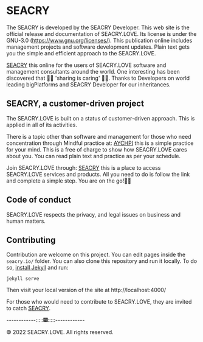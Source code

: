 # SEACRY 

The SEACRY is developed by the SEACRY Developer. This web site is the official release and documentation of SEACRY.LOVE. Its license is under the GNU-3.0 (https://www.gnu.org/licenses/).
This publication online includes management projects and software development updates. Plain text gets you the simple and efficient approach to the SEACRY.LOVE. 

[SEACRY](https://seacry-love.github.io/) this online for the users of SEACRY.LOVE software and  management consultants around the world. One interesting has been discovered that 🎁🎁 'sharing is caring' 🎁🎁. Thanks to Developers on world leading bigPlatforms and  SEACRY Developer for our inheritances.


## SEACRY, a customer-driven project
The SEACRY.LOVE is built on a status of customer-driven approach. This is applied in all of its activities.

There is a topic other than software and management for those who need concentration through Mindful practice at:
[AYCHPI](https://aychpi.github.io/) this is a simple practice for your mind. This is a free of charge to show how SEACRY.LOVE cares about you. You can read plain text and practice as per your schedule.

Join SEACRY.LOVE through:
[SEACRY](https://github.com/apps/seacry-love/) this is a place to access SEACRY.LOVE services and products. All you need to do is follow the link and complete a simple step. You are on the go!🐩🐩


## Code of conduct
SEACRY.LOVE respects the privacy, and legal issues on business and human matters.  


## Contributing

Contribution are welcome on this project. You can edit pages inside the `seacry.io/` folder. You can also clone this repository and run it locally. To do so, [install Jekyll](https://jekyllrb.com/docs/installation/) and run:

```
jekyll serve
```

Then visit your local version of the site at http://localhost:4000/

For those who would need to contribute to SEACRY.LOVE, they are invited to catch [SEACRY]("https://t.me/seacry-love/").


------------:::::🎆:::::------------

© 2022 SEACRY.LOVE. All rights reserved.

